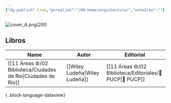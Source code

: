 ```yaml
---
{"dg-publish":true,"permalink":"/00-home/arquitectura/","noteIcon":""}
---
```


![cover_A.png|200](/img/user/02%20Image/cover_A.png)
## Libros
| Name                                                             | Autor                          | Editorial                                                    |
| ---------------------------------------------------------------- | ------------------------------ | ------------------------------------------------------------ |
| [[11 Áreas ⚙/02 Biblioteca/Ciudades de Río\|Ciudades de Río]] | [[Wiley Ludeña\|Wiley Ludeña]] | [[11 Áreas ⚙/02 Biblioteca/Editoriales/📔 PUCP\|📔 PUCP]] |

{ .block-language-dataview}